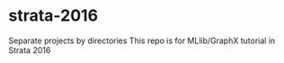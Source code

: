 # strata-2016
Separate projects by directories
This repo is for MLlib/GraphX tutorial in Strata 2016
